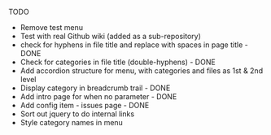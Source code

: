 TODO

- Remove test menu
- Test with real Github wiki (added as a sub-repository)
- check for hyphens in file title and replace with spaces in page title - DONE
- Check for categories in file title (double-hyphens) - DONE
- Add accordion structure for menu, with categories and files as 1st & 2nd level
- Display category in breadcrumb trail - DONE
- Add intro page for when no parameter - DONE
- Add config item - issues page - DONE
- Sort out jquery to do internal links
- Style category names in menu